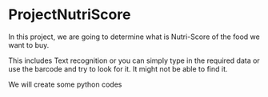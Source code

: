 # ProjectNutriScore
In this project, we are going to determine what is Nutri-Score of the food we want to buy.

This includes Text recognition or you can simply type in the required data or use the barcode and try to look for it. It might not be able to find it.

We will create some python codes